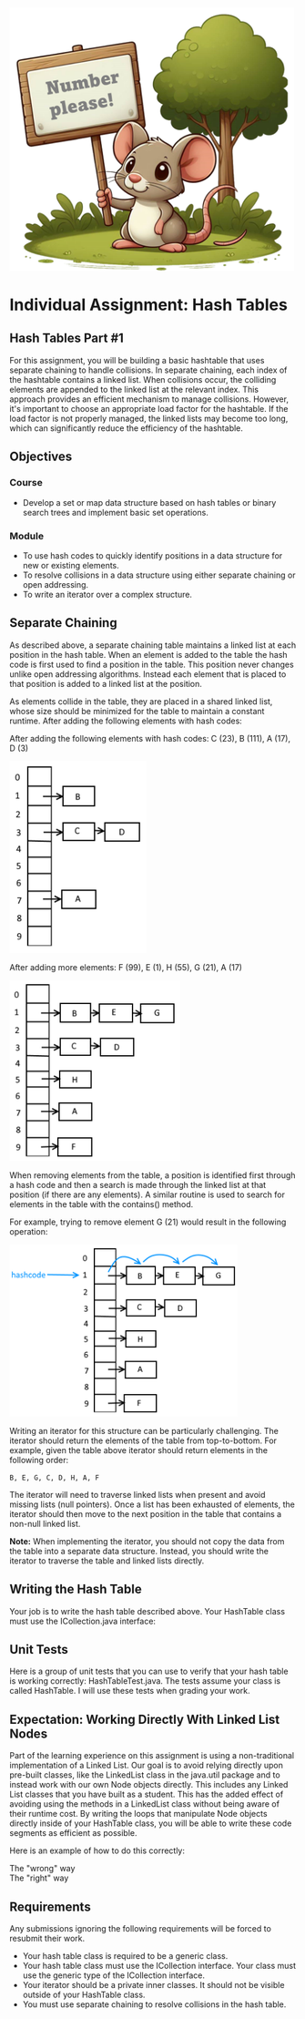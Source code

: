 <img src="assn-imgs/assn_8.png" width="500">

# Individual Assignment: Hash Tables 

## Hash Tables Part #1  

For this assignment, you will be building a basic hashtable that uses separate chaining to handle 
collisions. In separate chaining, each index of the hashtable contains a linked list. When 
collisions occur, the colliding elements are appended to the linked list at the relevant index. 
This approach provides an efficient mechanism to manage collisions. However, it's important 
to choose an appropriate load factor for the hashtable. If the load factor is not properly 
managed, the linked lists may become too long, which can significantly reduce the efficiency 
of the hashtable.

## Objectives  
### Course  

- Develop a set or map data structure based on hash tables or binary search trees and implement basic set operations.  

### Module  

- To use hash codes to quickly identify positions in a data structure for new or existing elements.  
- To resolve collisions in a data structure using either separate chaining or open addressing.  
- To write an iterator over a complex structure.  

## Separate Chaining  

As described above, a separate chaining table maintains a linked list at each position in the hash table. When an 
element is added to the table the hash code is first used to find a position in the table. This position 
never changes unlike open addressing algorithms. Instead each element that is placed to that position is added 
to a linked list at the position. 

As elements collide in the table, they are placed in a shared linked list, 
whose size should be minimized for the table to maintain a constant runtime. 
After adding the following elements with hash codes:  

After adding the following elements with hash codes: C (23), B (111), A (17), D (3)

<img src="assn-imgs/assn_1.png" width="240">

After adding more elements: F (99), E (1), H (55), G (21), A (17)

<img src="assn-imgs/assn_2.png" width="300">

When removing elements from the table, a position is identified first through a hash code and then a search is 
made through the linked list at that position (if there are any elements). A similar routine is used to 
search for elements in the table with the contains() method. 

For example, trying to remove element G (21) would result in the following operation: 

<img src="assn-imgs/assn_3.png" width="400">

Writing an iterator for this structure can be particularly challenging. The iterator should return 
the elements of the table from top-to-bottom. For example, given the table above iterator 
should return elements in the following order: 

```text
B, E, G, C, D, H, A, F
```

The iterator will need to traverse linked lists when present and avoid missing lists (null pointers).
Once a list has been exhausted of elements, the iterator should then move to the next position in the 
table that contains a non-null linked list.

**Note:** When implementing the iterator, you should not copy the data from the table into a separate
data structure. Instead, you should write the iterator to traverse the table and linked lists directly.

## Writing the Hash Table  

Your job is to write the hash table described above. Your HashTable class must use the ICollection.java 
interface:


## Unit Tests  
Here is a group of unit tests that you can use to verify that your hash table is working 
correctly: HashTableTest.java. The tests assume your class is called HashTable. I will use 
these tests when grading your work.  


## Expectation: Working Directly With Linked List Nodes  
Part of the learning experience on this assignment is using a non-traditional implementation of a 
Linked List. Our goal is to avoid relying directly upon pre-built classes, like the LinkedList 
class in the java.util package and to instead work with our own Node objects directly. 
This includes any Linked List classes that you have built as a student. This has the added effect of 
avoiding using the methods in a LinkedList class without being aware of their runtime cost. 
By writing the loops that manipulate Node objects directly inside of your HashTable class, 
you will be able to write these code segments as efficient as possible.  

Here is an example of how to do this correctly:  

The "wrong" way  
The "right" way  

## Requirements  
Any submissions ignoring the following requirements will be forced to resubmit their work.  
- Your hash table class is required to be a generic class.   
- Your hash table class must use the ICollection<T> interface. Your class must use the 
  generic type of the ICollection<T> interface.  
- Your iterator should be a private inner classes. It should not be visible outside of your HashTable<T> class.  
- You must use separate chaining to resolve collisions in the hash table.  
    